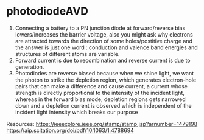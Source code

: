 # photodiodeAVD
1. Connecting a battery to a PN junction diode at forward/reverse bias lowers/increases the barrier voltage, also you might ask why electrons are attracted towards the direction of some holes/postitive charge and the answer is just one word : conduction and valence band energies and structures of different atoms are variable.
2. Forward current is due to recombination and reverse current is due to generation. 
3. Photodiodes are reverse biased because when we shine light, we want the photon to strike the depletion region, which generates electron-hole pairs that can make a difference and cause current, a current whose strength is directly proportional to the intensity of the incident light, whereas in the forward bias mode, depletion regions gets narrowed down and a depletion current is observed which is independent of the incident light intensity which breaks our purpose

Resources: 
https://ieeexplore.ieee.org/stamp/stamp.jsp?arnumber=1479198
https://aip.scitation.org/doi/pdf/10.1063/1.4788694

